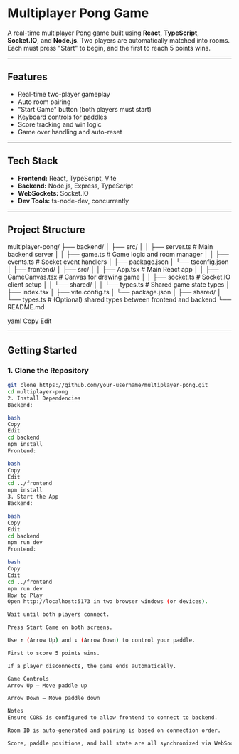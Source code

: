 # Multiplayer Pong Game

A real-time multiplayer Pong game built using **React**, **TypeScript**, **Socket.IO**, and **Node.js**. Two players are automatically matched into rooms. Each must press "Start" to begin, and the first to reach 5 points wins.

---

## Features

- Real-time two-player gameplay
- Auto room pairing
- "Start Game" button (both players must start)
- Keyboard controls for paddles
- Score tracking and win logic
- Game over handling and auto-reset

---

## Tech Stack

- **Frontend:** React, TypeScript, Vite
- **Backend:** Node.js, Express, TypeScript
- **WebSockets:** Socket.IO
- **Dev Tools:** ts-node-dev, concurrently

---

## Project Structure

multiplayer-pong/
├── backend/
│ ├── src/
│ │ ├── server.ts # Main backend server
│ │ ├── game.ts # Game logic and room manager
│ │ ├── events.ts # Socket event handlers
│ ├── package.json
│ └── tsconfig.json
│
├── frontend/
│ ├── src/
│ │ ├── App.tsx # Main React app
│ │ ├── GameCanvas.tsx # Canvas for drawing game
│ │ ├── socket.ts # Socket.IO client setup
│ │ └── shared/
│ │ └── types.ts # Shared game state types
│ ├── index.tsx
│ ├── vite.config.ts
│ └── package.json
│
├── shared/
│ └── types.ts # (Optional) shared types between frontend and backend
└── README.md

yaml
Copy
Edit

---

## Getting Started

### 1. Clone the Repository

```bash
git clone https://github.com/your-username/multiplayer-pong.git
cd multiplayer-pong
2. Install Dependencies
Backend:

bash
Copy
Edit
cd backend
npm install
Frontend:

bash
Copy
Edit
cd ../frontend
npm install
3. Start the App
Backend:

bash
Copy
Edit
cd backend
npm run dev
Frontend:

bash
Copy
Edit
cd ../frontend
npm run dev
How to Play
Open http://localhost:5173 in two browser windows (or devices).

Wait until both players connect.

Press Start Game on both screens.

Use ↑ (Arrow Up) and ↓ (Arrow Down) to control your paddle.

First to score 5 points wins.

If a player disconnects, the game ends automatically.

Game Controls
Arrow Up – Move paddle up

Arrow Down – Move paddle down

Notes
Ensure CORS is configured to allow frontend to connect to backend.

Room ID is auto-generated and pairing is based on connection order.

Score, paddle positions, and ball state are all synchronized via WebSocket